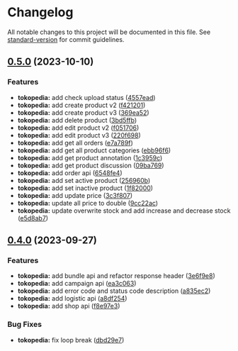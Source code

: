 # Changelog

All notable changes to this project will be documented in this file. See [standard-version](https://github.com/conventional-changelog/standard-version) for commit guidelines.

## [0.5.0](https://github.com/dhimas-sirclo/apiclient/compare/v0.4.0...v0.5.0) (2023-10-10)


### Features

* **tokopedia:** add check upload status ([4557ead](https://github.com/dhimas-sirclo/apiclient/commits/4557ead2626f1b1483503c127ad89ac763dddb5d))
* **tokopedia:** add create product v2 ([f421201](https://github.com/dhimas-sirclo/apiclient/commits/f4212015eef74d3e8f6c8762f36dfd9bf18f87ce))
* **tokopedia:** add create product v3 ([369ea52](https://github.com/dhimas-sirclo/apiclient/commits/369ea52f3b31cf62e86220f89a58bb5c806974b7))
* **tokopedia:** add delete product ([3bd5ffb](https://github.com/dhimas-sirclo/apiclient/commits/3bd5ffb56694410f56be25edba75c3196de0f084))
* **tokopedia:** add edit product v2 ([f051706](https://github.com/dhimas-sirclo/apiclient/commits/f051706263e3c685e8d9f68aec5b011f70e3845f))
* **tokopedia:** add edit product v3 ([220f698](https://github.com/dhimas-sirclo/apiclient/commits/220f6980b5126e276c67848ba57687cbf96e0cbb))
* **tokopedia:** add get all orders ([e7a789f](https://github.com/dhimas-sirclo/apiclient/commits/e7a789f4b85e059fe258256bd0a7ebf6758ff368))
* **tokopedia:** add get all product categories ([ebb96f6](https://github.com/dhimas-sirclo/apiclient/commits/ebb96f661c5ea21e7f5da2fccb64302eb8f15dbf))
* **tokopedia:** add get product annotation ([1c3959c](https://github.com/dhimas-sirclo/apiclient/commits/1c3959c7b80908a121c8a34d4207c27d62931a2e))
* **tokopedia:** add get product discussion ([09ba769](https://github.com/dhimas-sirclo/apiclient/commits/09ba769fe4618769c04d599b972cedb814f8c930))
* **tokopedia:** add order api ([6548fe4](https://github.com/dhimas-sirclo/apiclient/commits/6548fe4163b7abda78039a08fece1ee5170f93c3))
* **tokopedia:** add set active product ([256960b](https://github.com/dhimas-sirclo/apiclient/commits/256960bac979ae25dcfa3fada3677bb50518cb85))
* **tokopedia:** add set inactive product ([1f82000](https://github.com/dhimas-sirclo/apiclient/commits/1f8200074126677c681deda89736c0e17c94c1b4))
* **tokopedia:** add update price ([3c3f807](https://github.com/dhimas-sirclo/apiclient/commits/3c3f80783c04a57872dd65a3e0700f05681da051))
* **tokopedia:** update all price to double ([9cc22ac](https://github.com/dhimas-sirclo/apiclient/commits/9cc22ac3d6311dcd17b277e2ca2aeeac25089e20))
* **tokopedia:** update overwrite stock and add increase and decrease stock ([e5d8ab7](https://github.com/dhimas-sirclo/apiclient/commits/e5d8ab788c18f0c9aa4f0e7de78742f700d040f1))

## [0.4.0](https://github.com/dhimas-sirclo/apiclient/compare/v0.3.0...v0.4.0) (2023-09-27)

### Features

- **tokopedia:** add bundle api and refactor response header ([3e6f9e8](https://github.com/dhimas-sirclo/apiclient/commits/3e6f9e85d50a650cd40b1fbfb7793d25de3483db))
- **tokopedia:** add campaign api ([ea3c063](https://github.com/dhimas-sirclo/apiclient/commits/ea3c06312e58a03c003295f85deb490c5ee1d4f3))
- **tokopedia:** add error code and status code description ([a835ec2](https://github.com/dhimas-sirclo/apiclient/commits/a835ec253e302ee9de76696a4069c6f3552bd347))
- **tokopedia:** add logistic api ([a8df254](https://github.com/dhimas-sirclo/apiclient/commits/a8df25453d9a46cfd1be3534844f483a2246efd3))
- **tokopedia:** add shop api ([f8e97e3](https://github.com/dhimas-sirclo/apiclient/commits/f8e97e3c79babac2bf1564e4e8b995b79a76a644))

### Bug Fixes

- **tokopedia:** fix loop break ([dbd29e7](https://github.com/dhimas-sirclo/apiclient/commits/dbd29e7f805d4d93bc70eab7752d76c0a55ecd40))

